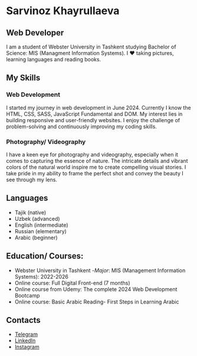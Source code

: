 # Sarvinoz Khayrullaeva 

## Web Developer

I am a student of Webster University in Tashkent studying Bachelor of Science: MIS (Managment Information Systems). I ❤️ taking pictures, learning languages and reading books.

## My Skills

### Web Development 
I started my journey in web development in June 2024. Currently I know the HTML, CSS, SASS, JavaScript Fundamental and DOM. My interest lies in building responsive and user-friendly websites. I enjoy the challenge of problem-solving and continuously improving my coding skills.

### Photography/ Videography
I have a keen eye for photography and videography, especially when it comes to capturing the essence of nature. The intricate details and vibrant colors of the natural world inspire me to create compelling visual stories. I take pride in my ability to frame the perfect shot and convey the beauty I see through my lens.

## Languages 
- Tajik (native)
- Uzbek (advanced)
- English (intermediate)
- Russian (elementary)
- Arabic (beginner)

## Education/ Courses: 
- Webster University in Tashkent  -*Major*: MIS (Management Information Systems): 2022-2026
- Online course: Full Digital Front-end (7 months)
- Online course from Udemy: The complete 2024 Web Development Bootcamp
- Online course: Basic Arabic Reading- First Steps in Learning Arabic

## Contacts
- [Telegram](https://t.me/khayrullaevasss)
- [LinkedIn](https://www.linkedin.com/in/sarvinoz-khayrullaeva-72a083293?utm_source=share&utm_campaign=share_via&utm_content=profile&utm_medium=android_app)
- [Instagram](https://www.instagram.com/just.sarvi?igsh=MTczdHhhdTNnbngzdQ==)
